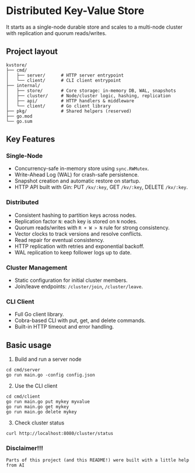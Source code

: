 
# Distributed Key-Value Store

It starts as a single-node durable store and scales to a multi-node cluster with replication and quorum reads/writes.

## Project layout
```
kvstore/
├── cmd/
│   ├── server/      # HTTP server entrypoint
│   └── client/      # CLI client entrypoint
├── internal/
│   ├── store/       # Core storage: in-memory DB, WAL, snapshots
│   ├── cluster/     # Node/cluster logic, hashing, replication
│   ├── api/         # HTTP handlers & middleware
│   └── client/      # Go client library
├── pkg/             # Shared helpers (reserved)
├── go.mod
└── go.sum

```

## Key Features
### Single-Node
- Concurrency-safe in-memory store using `sync.RWMutex`.
- Write-Ahead Log (WAL) for crash-safe persistence.
- Snapshot creation and automatic restore on startup.
- HTTP API built with Gin: PUT `/kv/:key`, GET `/kv/:key`, DELETE `/kv/:key`.

### Distributed
- Consistent hashing to partition keys across nodes.
- Replication factor `N`: each key is stored on `N` nodes.
- Quorum reads/writes with `R + W > N` rule for strong consistency.
- Vector clocks to track versions and resolve conflicts.
- Read repair for eventual consistency.
- HTTP replication with retries and exponential backoff.
- WAL replication to keep follower logs up to date.

### Cluster Management
- Static configuration for initial cluster members.
- Join/leave endpoints: `/cluster/join`, `/cluster/leave`.

### CLI Client
- Full Go client library.
- Cobra-based CLI with put, get, and delete commands.
- Built-in HTTP timeout and error handling.

## Basic usage
1. Build and run a server node
```
cd cmd/server
go run main.go -config config.json
```
2. Use the CLI client
```
cd cmd/client
go run main.go put mykey myvalue
go run main.go get mykey
go run main.go delete mykey
```
3. Check cluster status
```
curl http://localhost:8080/cluster/status
```

### Disclaimer!!!
```
Parts of this project (and this README!) were built with a little help from AI
``` 
